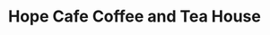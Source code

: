 ---
title: "Hope Cafe Coffee and Tea House"
url: /liverpool/hope-cafe-coffee-and-tea-house/
shop: shop
---